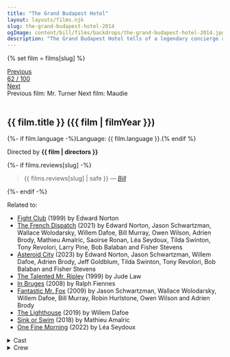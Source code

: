```yaml
---
title: "The Grand Budapest Hotel"
layout: layouts/films.njk
slug: the-grand-budapest-hotel-2014
ogImage: content/bill/films/backdrops/the-grand-budapest-hotel-2014.jpg
description: "The Grand Budapest Hotel tells of a legendary concierge at a famous European hotel between the wars and his friendship with a young employee who becomes his trusted protégé. The story involves the theft and recovery of a priceless Renaissance painting, the battle for an enormous family fortune and the slow and then sudden upheavals that transformed Europe during the first half of the 20th century."
---
```


{% set film = films[slug] %}

<nav class="films">
  <div class="prev">
    <a href="../mr-turner-2014"><i class="fa-solid fa-chevron-left fa-xs"></i> Previous</a>
  </div>
  <div>
    <a class="simple" href="../">62 / 100</a>
  </div>
  <div class="next">
    <a href="../maudie-2016">Next <i class="fa-solid fa-chevron-right fa-xs"></i></a>
  </div>
  <div class="hint">
    <span class="prev-hint">
      <span class="sr-only">Previous film:</span>
      Mr. Turner
    </span>
    <span class="next-hint">
      <span class="sr-only">Next film:</span>
      Maudie
    </span>
  </div>
</nav>

<article class="film slug-the-grand-budapest-hotel-2014">
  <div class="backdrop-and-poster">
    <img class="poster" src="../films/posters/{{ slug }}.jpg" alt="">
    <img class="backdrop" src="../films/backdrops/{{ slug }}.jpg" alt="">
  </div>

  <h1>{{ film.title }} ({{ film | filmYear }})</h1>

  <p>
    {%- if film.language -%}Language: {{ film.language }}.{% endif %}
    
  </p>

  <p class="director">
    Directed by <strong>{{ film | directors }}</strong>
  </p>

  {%- if films.reviews[slug] -%}
    <blockquote> 
      {{ films.reviews[slug] | safe }} <em>—&nbsp;<a href="/bill">Bill</a></em>
    </blockquote> 
  {%- endif -%}

  <p class="related-films">Related to:</p>
  <ul class="related-films">
  <li><a href="../fight-club-1999">Fight Club</a> (1999) by Edward Norton</li>
<li><a href="../the-french-dispatch-2021">The French Dispatch</a> (2021) by Edward Norton, Jason Schwartzman, Wallace Wolodarsky, Willem Dafoe, Bill Murray, Owen Wilson, Adrien Brody, Mathieu Amalric, Saoirse Ronan, Léa Seydoux, Tilda Swinton, Tony Revolori, Larry Pine, Bob Balaban and Fisher Stevens</li>
<li><a href="../asteroid-city-2023">Asteroid City</a> (2023) by Edward Norton, Jason Schwartzman, Willem Dafoe, Adrien Brody, Jeff Goldblum, Tilda Swinton, Tony Revolori, Bob Balaban and Fisher Stevens</li>
<li><a href="../the-talented-mr-ripley-1999">The Talented Mr. Ripley</a> (1999) by Jude Law</li>
<li><a href="../in-bruges-2008">In Bruges</a> (2008) by Ralph Fiennes</li>
<li><a href="../fantastic-mr-fox-2009">Fantastic Mr. Fox</a> (2009) by Jason Schwartzman, Wallace Wolodarsky, Willem Dafoe, Bill Murray, Robin Hurlstone, Owen Wilson and Adrien Brody</li>
<li><a href="../the-lighthouse-2019">The Lighthouse</a> (2019) by Willem Dafoe</li>
<li><a href="../sink-or-swim-2018">Sink or Swim</a> (2018) by Mathieu Amalric</li>
<li><a href="../one-fine-morning-2022">One Fine Morning</a> (2022) by Léa Seydoux</li>
  </ul>

  <section class="film-detail">
    <div>
      <details>
        <summary>
          <i class="fa-solid fa-masks-theater"></i>
          Cast
        </summary>
        <ul>
          {%- for cast in film.credits.cast -%}
            <li>
              {{ cast.name }} as <em>{{ cast.character }}</em>
            </li>
          {%- endfor -%}
        </ul>
      </details>
      <details>
        <summary>
          <i class="fa-solid fa-clapperboard"></i>
          Crew
        </summary>
        <ul>
          {%- for crew in film.credits.crew -%}
            <li>
              {{ crew.name }} &mdash; <em>{{ crew.job }}</em>
            </li>
          {%- endfor -%}
        </ul>
      </details>
    </div>
  </section>
</article>

